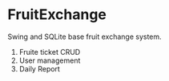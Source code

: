 # FruitExchange

Swing and SQLite base fruit exchange system.
1. Fruite ticket CRUD
2. User management
3. Daily Report
